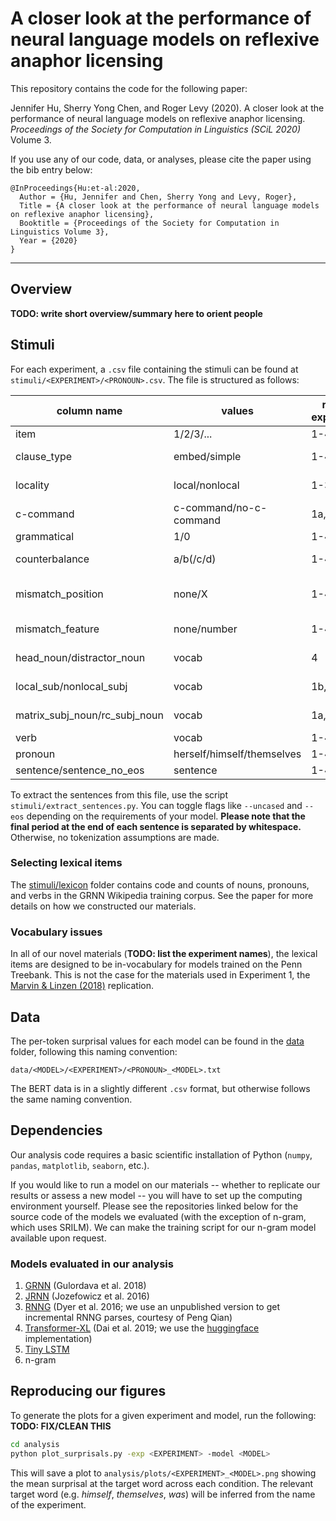 # A closer look at the performance of neural language models on reflexive anaphor licensing

This repository contains the code for the following paper:

Jennifer Hu, Sherry Yong Chen, and Roger Levy (2020). 
A closer look at the performance of neural language models on reflexive anaphor licensing. 
*Proceedings of the Society for Computation in Linguistics (SCiL 2020)* Volume 3.

If you use any of our code, data, or analyses, please cite the paper using the bib entry below:
```
@InProceedings{Hu:et-al:2020,
  Author = {Hu, Jennifer and Chen, Sherry Yong and Levy, Roger},
  Title = {A closer look at the performance of neural language models on reflexive anaphor licensing},
  Booktitle = {Proceedings of the Society for Computation in Linguistics Volume 3},
  Year = {2020}
}
```

---

## Overview

**TODO: write short overview/summary here to orient people**

## Stimuli

For each experiment, a `.csv` file containing the stimuli can be found at 
`stimuli/<EXPERIMENT>/<PRONOUN>.csv`. The file is structured as follows:

| column name | values | related experiment | purpose |
| ------------- | ------------- | ------------- | ------------- |
| item | 1/2/3/... | 1-4 | indicates the item number in that experiemnt |
| clause_type  | embed/simple | 1-4 | indicates whether there's an embedded clause (for sentential complement & relative clause constructions) or just one single clause (for prepositional phrases)  |
| locality | local/nonlocal | 1-3 | indicates whether the intended antecedent NP is in the same clause (local) or the matrix clause (non-local) |
| c-command | c-command/no-c-command | 1a,2,4 | indicates whether the intended antecedent NP is in a c-commanding relation with the reflexive or not |
| grammatical | 1/0 | 1-4 | indicates whether the item is grammatical (1) vs ungrammatical (0) |
| counterbalance | a/b(/c/d) | 1-4 | indicates the counterbalancing of the vocabulary used, to ensure that every vocab item appears the same amount of time |
| mismatch_position | none/X | 1-4 | where X is {"head_noun","distractor_noun","local_sub","nonlocal_subj","matrix_subj_noun","rc_subj_noun"}, indicates which NP involves mismatching features (if applicable) |
| mismatch_feature | none/number | 1-4 | indicates what feature is mismatched, or there's no mismatch (in the case of grammatical sentences) |
| head_noun/distractor_noun | vocab | 4 | indicates whether the antecedent NP is the head noun (licensing position) or a distracting noun inside the prepositional phrase (non-licensing position)  |
| local_sub/nonlocal_subj | vocab | 1b,3 | indicates whether the antecedent NP is the subject of the local clause (licensing position) or the subject of the superoridnate/matrix clause (non-licensing position) |
| matrix_subj_noun/rc_subj_noun | vocab | 1a,2 | indicates whether the antecedent NP is the subject of the matrix clause (licensing position) or a noun inside the relative clause (non-licensing position)   |
| verb | vocab | 1-4 | indicates the verb used for that item   |
| pronoun | herself/himself/themselves | 1-4 | indicates which reflexive pronoun is being investigated |
| sentence/sentence_no_eos | sentence | 1-4 | compiles the whole sentence for that item |


To extract the sentences from this file, use the script
`stimuli/extract_sentences.py`. You can toggle flags like `--uncased` and `--eos`
depending on the requirements of your model. **Please note that the final period
at the end of each sentence is separated by whitespace.** Otherwise, no 
tokenization assumptions are made.

### Selecting lexical items
The [stimuli/lexicon](stimuli/lexicon) folder contains code and
counts of nouns, pronouns, and verbs in the GRNN Wikipedia
training corpus. See the paper for more details on how we
constructed our materials.

### Vocabulary issues
In all of our novel materials (**TODO: list the experiment names**), the
lexical items are designed to be in-vocabulary for models trained on the
Penn Treebank. This is not the case for the materials used in Experiment 1, the 
[Marvin & Linzen (2018)](https://arxiv.org/abs/1808.09031) replication.

## Data
The per-token surprisal values for each model can be found in the [data](data)
folder, following this naming convention:
```
data/<MODEL>/<EXPERIMENT>/<PRONOUN>_<MODEL>.txt
```
The BERT data is in a slightly different `.csv` format, but otherwise
follows the same naming convention.

## Dependencies
Our analysis code requires a basic scientific installation of Python
(`numpy`, `pandas`, `matplotlib`, `seaborn`, etc.). 

If you would like to run a model on our materials -- 
whether to replicate our results or assess a new model -- 
you will have to set up the computing environment yourself. 
Please see the repositories linked below for the source code
of the models we evaluated (with the exception of n-gram, which uses SRILM).
We can make the training script for our n-gram model available upon request.

### Models evaluated in our analysis
1. [GRNN](https://github.com/facebookresearch/colorlessgreenRNNs) (Gulordava et al. 2018)
2. [JRNN](https://github.com/tensorflow/models/tree/master/research/lm_1b) (Jozefowicz et al. 2016)
3. [RNNG](https://github.com/clab/rnng) (Dyer et al. 2016; we use an unpublished version to get incremental RNNG parses, courtesy of Peng Qian)
4. [Transformer-XL](https://github.com/kimiyoung/transformer-xl) (Dai et al. 2019; we use the [huggingface](https://github.com/huggingface/transformers) implementation)
5. [Tiny LSTM](https://github.com/pytorch/examples/tree/master/word_language_model)
6. n-gram

<!-- ### Transformer-XL
Note that we use the [pytorch-pretrained-BERT](https://github.com/huggingface/pytorch-pretrained-BERT) implementation of Transformer-XL. To download the 
state-of-the-art model parameters, run the script `get_model.sh`.
After doing so, you'll need to load the model and tokenizer like this:

```python
tokenizer = TransfoXLTokenizer.from_pretrained('./model/')
model = TransfoXLModel.from_pretrained('./model/')
```

(Source: [Issue #451](https://github.com/huggingface/pytorch-pretrained-BERT/issues/451#issuecomment-481155274))

See [pytorch-pretrained-BERT](https://github.com/huggingface/pytorch-pretrained-BERT) 
for more detailed setup instructions. -->


## Reproducing our figures

To generate the plots for a given experiment and model, run the following:
**TODO: FIX/CLEAN THIS**

```bash
cd analysis
python plot_surprisals.py -exp <EXPERIMENT> -model <MODEL>
```
This will save a plot to `analysis/plots/<EXPERIMENT>_<MODEL>.png` showing
the mean surprisal at the target word across each condition.
The relevant target word (e.g. *himself*, *themselves*, *was*) will be
inferred from the name of the experiment.
